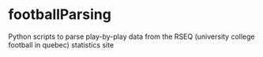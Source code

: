 # footballParsing
Python scripts to parse play-by-play data from the RSEQ (university college football in quebec) statistics site
